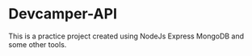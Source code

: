 # Devcamper-API

This is a practice project created using NodeJs Express MongoDB and some other tools.
